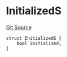 # InitializedS
[Git Source](https://github.com/thrackle-io/forte-rules-engine/blob/1d703cedb38743c0c4b996d79399b43cea9338a4/src/client/token/handler/diamond/RuleStorage.sol)


```solidity
struct InitializedS {
    bool initialized;
}
```

